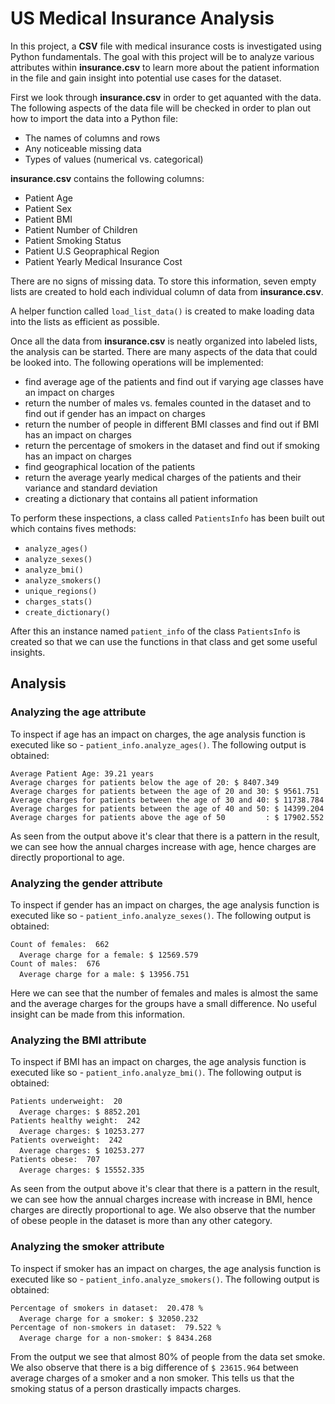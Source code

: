 # US Medical Insurance Analysis
In this project, a **CSV** file with medical insurance costs is investigated using Python fundamentals. The goal with this project will be to analyze various attributes within **insurance.csv** to learn more about the patient information in the file and gain insight into potential use cases for the dataset.

First we look through **insurance.csv** in order to get aquanted with the data. The following aspects of the data file will be checked in order to plan out how to import the data into a Python file:

-   The names of columns and rows
-   Any noticeable missing data
-   Types of values (numerical vs. categorical)

**insurance.csv** contains the following columns:

-   Patient Age
-   Patient Sex
-   Patient BMI
-   Patient Number of Children
-   Patient Smoking Status
-   Patient U.S Geopraphical Region
-   Patient Yearly Medical Insurance Cost

There are no signs of missing data. To store this information, seven empty lists are created to hold each individual column of data from **insurance.csv**.

A helper function called `load_list_data()` is created to make loading data into the lists as efficient as possible.

Once all the data from **insurance.csv** is neatly organized into labeled lists, the analysis can be started. There are many aspects of the data that could be looked into. The following operations will be implemented:
-   find average age of the patients and find out if varying age classes have an impact on charges
-   return the number of males vs. females counted in the dataset and to find out if gender has an impact on charges
-  return the number of people in different BMI classes and find out if BMI has an impact on charges
- return the percentage of smokers in the dataset and find out if smoking has an impact on charges
-   find geographical location of the patients
-   return the average yearly medical charges of the patients and their variance and standard deviation
-   creating a dictionary that contains all patient information

To perform these inspections, a class called `PatientsInfo` has been built out which contains fives methods:

-   `analyze_ages()`
-   `analyze_sexes()`
-  `analyze_bmi()`
- `analyze_smokers()`
-   `unique_regions()`
-   `charges_stats()`
-   `create_dictionary()`

After this an instance named `patient_info` of the class `PatientsInfo` is created so that we can use the functions in that class and get some useful insights.

## Analysis

### Analyzing the age attribute
To inspect if age has an impact on charges, the age analysis function is executed like so - `patient_info.analyze_ages()`. The following output is obtained:

`Average Patient Age: 39.21 years`<br />
`Average charges for patients below the age of 20: $ 8407.349`<br />
`Average charges for patients between the age of 20 and 30: $ 9561.751`<br />
`Average charges for patients between the age of 30 and 40: $ 11738.784`<br />
`Average charges for patients between the age of 40 and 50: $ 14399.204`<br />
`Average charges for patients above the age of 50         : $ 17902.552`<br />

As seen from the output above it's clear that there is a pattern in the result, we can see how the annual charges increase with age, hence charges are directly proportional to age. 

### Analyzing the gender attribute
To inspect if gender has an impact on charges, the age analysis function is executed like so - `patient_info.analyze_sexes()`. The following output is obtained:

`Count of females:  662`<br />
&emsp;`Average charge for a female: $ 12569.579`<br />
`Count of males:  676`<br />
&emsp;`Average charge for a male: $ 13956.751`<br />

Here we can see that the number of females and males is almost the same and the average charges for the groups have a small difference. No useful insight can be made from this information.

### Analyzing the BMI attribute
To inspect if BMI has an impact on charges, the age analysis function is executed like so - `patient_info.analyze_bmi()`. The following output is obtained:

`Patients underweight:  20`<br />
&emsp;`Average charges: $ 8852.201`<br />
`Patients healthy weight:  242`<br />
&emsp;`Average charges: $ 10253.277`<br />
`Patients overweight:  242`<br />
&emsp;`Average charges: $ 10253.277`<br />
`Patients obese:  707`<br />
&emsp;`Average charges: $ 15552.335`<br />

As seen from the output above it's clear that there is a pattern in the result, we can see how the annual charges increase with increase in BMI, hence charges are directly proportional to age.  We also observe that the number of obese people in the dataset is more than any other category.

### Analyzing the smoker attribute
To inspect if smoker has an impact on charges, the age analysis function is executed like so - `patient_info.analyze_smokers()`. The following output is obtained:

`Percentage of smokers in dataset:  20.478 %`<br />
&emsp;`Average charge for a smoker: $ 32050.232`<br />
`Percentage of non-smokers in dataset:  79.522 %`<br />
&emsp;`Average charge for a non-smoker: $ 8434.268`<br />

From the output we see that almost 80% of people from the data set smoke. We also observe that there is a big difference of `$ 23615.964` between average charges of a smoker and a non smoker. This tells us that the smoking status of a person drastically impacts charges. 